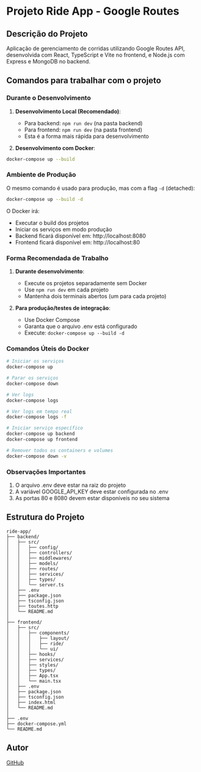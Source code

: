 # Projeto Ride App - Google Routes

## Descrição do Projeto

Aplicação de gerenciamento de corridas utilizando Google Routes API, desenvolvida com React, TypeScript e Vite no frontend, e Node.js com Express e MongoDB no backend.

## Comandos para trabalhar com o projeto

### Durante o Desenvolvimento

1. **Desenvolvimento Local (Recomendado)**:

   - Para backend: `npm run dev` (na pasta backend)
   - Para frontend: `npm run dev` (na pasta frontend)
   - Esta é a forma mais rápida para desenvolvimento

2. **Desenvolvimento com Docker**:

```bash
docker-compose up --build
```

### Ambiente de Produção

O mesmo comando é usado para produção, mas com a flag `-d` (detached):

```bash
docker-compose up --build -d
```

O Docker irá:

- Executar o build dos projetos
- Iniciar os serviços em modo produção
- Backend ficará disponível em: http://localhost:8080
- Frontend ficará disponível em: http://localhost:80

### Forma Recomendada de Trabalho

1. **Durante desenvolvimento**:

   - Execute os projetos separadamente sem Docker
   - Use `npm run dev` em cada projeto
   - Mantenha dois terminais abertos (um para cada projeto)

2. **Para produção/testes de integração**:
   - Use Docker Compose
   - Garanta que o arquivo .env está configurado
   - Execute: `docker-compose up --build -d`

### Comandos Úteis do Docker

```bash
# Iniciar os serviços
docker-compose up

# Parar os serviços
docker-compose down

# Ver logs
docker-compose logs

# Ver logs em tempo real
docker-compose logs -f

# Iniciar serviço específico
docker-compose up backend
docker-compose up frontend

# Remover todos os containers e volumes
docker-compose down -v
```

### Observações Importantes

1. O arquivo .env deve estar na raiz do projeto
2. A variável GOOGLE_API_KEY deve estar configurada no .env
3. As portas 80 e 8080 devem estar disponíveis no seu sistema

## Estrutura do Projeto

```
ride-app/
├── backend/
│   ├── src/
│   │   ├── config/
│   │   ├── controllers/
│   │   ├── middlewares/
│   │   ├── models/
│   │   ├── routes/
│   │   ├── services/
│   │   ├── types/
│   │   └── server.ts
│   ├── .env
│   ├── package.json
│   ├── tsconfig.json
│   ├── toutes.http
│   └── README.md
│
├── frontend/
│   ├── src/
│   │   ├── components/
│   │   │   ├── layout/
│   │   │   ├── ride/
│   │   │   └── ui/
│   │   ├── hooks/
│   │   ├── services/
│   │   ├── styles/
│   │   ├── types/
│   │   ├── App.tsx
│   │   └── main.tsx
│   ├── .env
│   ├── package.json
│   ├── tsconfig.json
│   ├── index.html
│   └── README.md
│
├── .env
├── docker-compose.yml
└── README.md
```

## Autor

[GitHub](https://github.com/jorgehenrrique)
